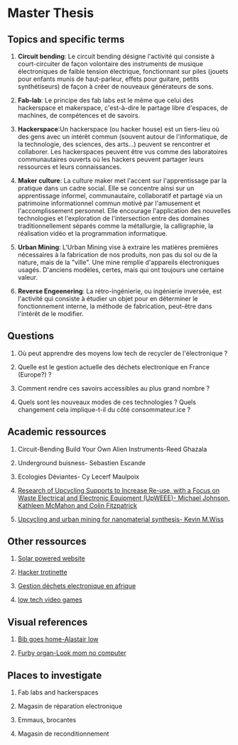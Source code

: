 # Master Thesis
## Topics and specific terms

1. **Circuit bending**: Le circuit bending désigne l'activité qui consiste à court-circuiter de façon volontaire des instruments de musique électroniques de faible tension électrique, fonctionnant sur piles (jouets pour enfants munis de haut-parleur, effets pour guitare, petits synthétiseurs) de façon à créer de nouveaux générateurs de sons.
2. **Fab-lab**: Le principe des fab labs est le même que celui des hackerspace et makerspace, c'est-à-dire le partage libre d'espaces, de machines, de compétences et de savoirs. 

3. **Hackerspace**:Un hackerspace (ou hacker house) est un tiers-lieu où des gens avec un intérêt commun (souvent autour de l'informatique, de la technologie, des sciences, des arts...) peuvent se rencontrer et collaborer. Les hackerspaces peuvent être vus comme des laboratoires communautaires ouverts où les hackers peuvent partager leurs ressources et leurs connaissances. 

4. **Maker culture**: La culture maker met l'accent sur l'apprentissage par la pratique dans un cadre social. Elle se concentre ainsi sur un apprentissage informel, communautaire, collaboratif et partagé via un patrimoine informationnel commun motivé par l'amusement et l'accomplissement personnel. Elle encourage l'application des nouvelles technologies et l'exploration de l'intersection entre des domaines traditionnellement séparés comme la métallurgie, la calligraphie, la réalisation vidéo et la programmation informatique.

5. **Urban Mining**: L'Urban Mining vise à extraire les matières premières nécessaires à la fabrication de nos produits, non pas du sol ou de la nature, mais de la "ville". Une mine remplie d'appareils électroniques usagés. D'anciens modèles, certes, mais qui ont toujours une certaine valeur.

6. **Reverse Engeenering**: La rétro-ingénierie, ou ingénierie inversée, est l'activité qui consiste à étudier un objet pour en déterminer le fonctionnement interne, la méthode de fabrication, peut-être dans l'intérêt de le modifier.


## Questions

1. Où peut apprendre des moyens low tech de recycler de l'électronique ?

2. Quelle est le gestion actuelle des déchets electronique en France (Europe?) ?

3. Comment rendre ces savoirs accessibles au plus grand nombre ?

4. Quels sont les nouveaux modes de ces technologies ? Quels changement cela implique-t-il du côté consommateur.ice ?


## Academic ressources

1. Circuit-Bending Build Your Own Alien Instruments-Reed Ghazala

2. Underground buisness- Sebastien Escande

3. Ecologies Déviantes- Cy Lecerf Maulpoix

4. [Research of Upcycling Supports to Increase Re-use, with a Focus on Waste Electrical and Electronic Equipment (UpWEEE)- Michael Johnson, Kathleen McMahon and Colin Fitzpatrick](https://www.epa.ie/publications/research/waste/Research_Report_241.pdf)

5. [Upcycling and urban mining for nanomaterial synthesis- Kevin M.Wiss](https://www.sciencedirect.com/science/article/abs/pii/S1748013223000300)

## Other ressources

1. [Solar powered website](https://solar.lowtechmagazine.com/low-tech-solutions.html)

2. [Hacker trotinette](https://infokiosques.net/spip.php?page=lire&id_article=1747)

3. [Gestion déchets electronique en afrique](https://books.google.ch/books?hl=fr&lr=&id=tHv1AgAAQBAJ&oi=fnd&pg=PA3&dq=d%C3%A9chets+electroniques&ots=XFGEVIGmfI&sig=FH52P3VLsbQTS_GjWIVI9gpEq3U&redir_esc=y#v=onepage&q&f=false)

4. [low tech video games](http://lowtek.co.uk/)

## Visual references

1. [Bib goes home-Alastair low](https://www.artstation.com/artwork/Krrq5r)

2. [Furby organ-Look mom no computer](https://www.youtube.com/watch?v=GYLBjScgb7o&t=120s)

## Places to investigate 

1. Fab labs and hackerspaces

2. Magasin de réparation electronique

3. Emmaus, brocantes

4. Magasin de reconditionnement

